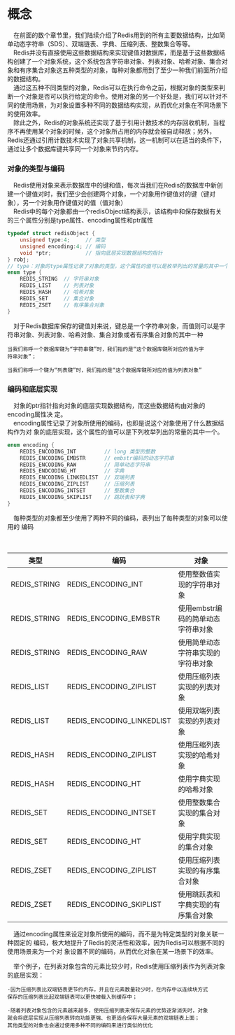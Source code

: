 # 概念

&emsp;在前面的数个章节里，我们陆续介绍了Redis用到的所有主要数据结构，比如简单动态字符串（SDS）、双端链表、字典、压缩列表、整数集合等等。   
&emsp;Redis并没有直接使用这些数据结构来实现键值对数据库，而是基于这些数据结构创建了一个对象系统，这个系统包含字符串对象、列表对象、哈希对象、集合对象和有序集合对象这五种类型的对象，每种对象都用到了至少一种我们前面所介绍的数据结构。    
&emsp;通过这五种不同类型的对象，Redis可以在执行命令之前，根据对象的类型来判断一个对象是否可以执行给定的命令。使用对象的另一个好处是，我们可以针对不同的使用场景，为对象设置多种不同的数据结构实现，从而优化对象在不同场景下的使用效率。    
&emsp;除此之外，Redis的对象系统还实现了基于引用计数技术的内存回收机制，当程序不再使用某个对象的时候，这个对象所占用的内存就会被自动释放；另外，Redis还通过引用计数技术实现了对象共享机制，这一机制可以在适当的条件下，通过让多个数据库键共享同一个对象来节约内存。


### 对象的类型与编码
&emsp;Redis使用对象来表示数据库中的键和值，每次当我们在Redis的数据库中新创建一个键值对时，我们至少会创建两个对象，一个对象用作键值对的键（键对象），另一个对象用作键值对的值（值对象）    
&emsp;Redis中的每个对象都由一个redisObject结构表示，该结构中和保存数据有关的三个属性分别是type属性、encoding属性和ptr属性

```c
typedef struct redisObject {
    unsigned type:4;     // 类型
    unsigned encoding:4; // 编码
    void *ptr;           // 指向底层实现数据结构的指针
} robj;
// type：对象的type属性记录了对象的类型，这个属性的值可以是枚举列出的常量的其中一个
enum type {
    REDIS_STRING  // 字符串对象
    REDIS_LIST    // 列表对象
    REDIS_HASH    // 哈希对象
    REDIS_SET     // 集合对象
    REDIS_ZSET    // 有序集合对象
}
```

&emsp;对于Redis数据库保存的键值对来说，键总是一个字符串对象，而值则可以是字符串对象、列表对象、哈希对象、集合对象或者有序集合对象的其中一种    
````
当我们称呼一个数据库键为“字符串键”时，我们指的是“这个数据库键所对应的值为字
符串对象”；
````
```
当我们称呼一个键为“列表键”时，我们指的是“这个数据库键所对应的值为列表对象”
```

### 编码和底层实现
&emsp;对象的ptr指针指向对象的底层实现数据结构，而这些数据结构由对象的encoding属性决
定。    
&emsp;encoding属性记录了对象所使用的编码，也即是说这个对象使用了什么数据结构作为对
象的底层实现，这个属性的值可以是下列枚举列出的常量的其中一个。
```c
enum encoding {
    REDIS_ENCODING_INT         // long 类型的整数
    REDIS_ENCODING_EMBSTR      // embstr编码的动态字符串
    REDIS_ENCODING_RAW         // 简单动态字符串
    REDIS_ENDCODING_HT         // 字典
    REDIS_ENCODING_LINKEDLIST  // 双端列表
    REDIS_ENCODING_ZIPLIST     // 压缩列表
    REDIS_ENCODING_INTSET      // 整数集合
    REDIS_ENCODING_SKIPLIST    // 跳跃表和字典
}
```
&emsp;每种类型的对象都至少使用了两种不同的编码，表列出了每种类型的对象可以使用的
编码
 <table>
　　　        <thead>
　　　            <tr>
　　　                <th>类型</th>
　　　                <th>编码</th>
                      <th>对象</th>
　　　            </tr>
　　　        </thead>
　　　        <tbody>
　　　            <tr>
　　　                <td>REDIS_STRING</td>
　　　                <td>REDIS_ENCODING_INT</td>
                     <td>使用整数值实现的字符串对象</td>
　　　            </tr>
　　　            <tr>
　　　                <td>REDIS_STRING</td>
　　　                <td>REDIS_ENCODING_EMBSTR</td>
                     <td>使用embstr编码的简单动态字符串对象</td>
　　　            </tr>
　　　            <tr>
　　　              　<td>REDIS_STRING</td>
　　　                <td>REDIS_ENCODING_RAW</td>
                     <td>使用简单动态字符串实现的字符串对象</td>
　　　            </tr>
　　　            <tr>
　　　              　<td>REDIS_LIST</td>
　　　                <td>REDIS_ENCODING_ZIPLIST</td>
                     <td>使用压缩列表实现的列表对象</td>
　　　            </tr>
　　　            <tr>
　　　                 <td>REDIS_LIST</td>
　　　                <td>REDIS_ENCODING_LINKEDLIST</td>
                     <td>使用双端列表实现的列表对象</td>
　　　            </tr>
                    <tr>
　　　                 <td>REDIS_HASH</td>
　　　                <td>REDIS_ENCODING_ZIPLIST</td>
                     <td>使用压缩列表实现的哈希对象</td>
　　　            </tr>
                   <tr>
　　　                 <td>REDIS_HASH</td>
　　　                <td>REDIS_ENCODING_HT</td>
                     <td>使用字典实现的哈希对象</td>
　　　            </tr>
                   <tr>
　　　                 <td>REDIS_SET</td>
　　　                <td>REDIS_ENCODING_INTSET</td>
                     <td>使用整数集合实现的集合对象</td>
　　　            </tr>
                   <tr>
　　　                 <td>REDIS_SET</td>
　　　                <td>REDIS_ENCODING_HT</td>
                     <td>使用字典实现的集合对象</td>
　　　            </tr>
                   <tr>
　　　                 <td>REDIS_ZSET</td>
　　　                <td>REDIS_ENCODING_ZIPLIST</td>
                     <td>使用压缩列表实现的有序集合对象</td>
　　　            </tr>
                   <tr>
　　　                 <td>REDIS_ZSET</td>
　　　                <td>REDIS_ENCODING_SKIPLIST</td>
                     <td>使用跳跃表和字典实现的有序集合对象</td>
　　　            </tr>
 　　　       </tbody>
　　　    </table>
&emsp;通过encoding属性来设定对象所使用的编码，而不是为特定类型的对象关联一种固定的
编码，极大地提升了Redis的灵活性和效率，因为Redis可以根据不同的使用场景来为一个对
象设置不同的编码，从而优化对象在某一场景下的效率。    

&emsp;举个例子，在列表对象包含的元素比较少时，Redis使用压缩列表作为列表对象的底层实现：    
```
·因为压缩列表比双端链表更节约内存，并且在元素数量较少时，在内存中以连续块方式
保存的压缩列表比起双端链表可以更快被载入到缓存中；
 ```   
```
·随着列表对象包含的元素越来越多，使用压缩列表来保存元素的优势逐渐消失时，对象
就会将底层实现从压缩列表转向功能更强、也更适合保存大量元素的双端链表上面；
其他类型的对象也会通过使用多种不同的编码来进行类似的优化
```

